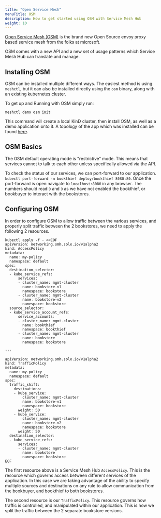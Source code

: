 ```yaml
---
title: "Open Service Mesh"
menuTitle: OSM
description: How to get started using OSM with Service Mesh Hub
weight: 10
---
```


[Open Service Mesh (OSM)](https://openservicemesh.io/) is the brand new Open Source envoy proxy based 
service mesh from the folks at microsoft.

OSM comes with a new API and a new set of usage patterns which Service Mesh Hub can translate and manage.

## Installing OSM

OSM can be installed multiple different ways. The easiest method is using `meshctl`, but it can also be
installed directly using the `osm` binary, along with an existing kubernetes cluster.

To get up and Running with OSM simply run:
```shell script
meshctl demo osm init
``` 

This command will create a local KinD cluster, then install OSM, as well as a demo application onto it.
A topology of the app which was installed can be found [here](https://github.com/openservicemesh/osm/blob/main/img/book-thief-app-topology.jpg).

## OSM Basics

The OSM default operating mode is "restrictive" mode. This means that services cannot to talk to 
each other unless specifically allowed via the API.

To check the status of our services, we can port-forward to our application. `kubectl port-forward -n bookthief deploy/bookthief 8080:80`.
Once the port-forward is open navigate to `localhost:8080` in any browser. The numbers should read `0` and `0`
as we have not enabled the bookthief, or bookbuyer to interact with the bookstores.

## Configuring OSM

In order to configure OSM to allow traffic between the various services, and properly split traffic between
the 2 bookstores, we need to apply the following 2 resources.
```shell script
kubectl apply -f - <<EOF
apiVersion: networking.smh.solo.io/v1alpha2
kind: AccessPolicy
metadata:
  name: my-policy
  namespace: default
spec:
  destination_selector:
  - kube_service_refs:
      services:
      - cluster_name: mgmt-cluster
        name: bookstore-v1
        namespace: bookstore
      - cluster_name: mgmt-cluster
        name: bookstore-v2
        namespace: bookstore
  source_selector:
  - kube_service_account_refs:
      service_accounts:
      - cluster_name: mgmt-cluster
        name: bookthief
        namespace: bookthief
      - cluster_name: mgmt-cluster
        name: bookstore
        namespace: bookstore

---

apiVersion: networking.smh.solo.io/v1alpha2
kind: TrafficPolicy
metadata:
  name: my-policy
  namespace: default
spec:
  traffic_shift:
    destinations:
    - kube_service:
        cluster_name: mgmt-cluster
        name: bookstore-v1
        namespace: bookstore
      weight: 50
    - kube_service:
        cluster_name: mgmt-cluster
        name: bookstore-v2
        namespace: bookstore
      weight: 50
  destination_selector:
  - kube_service_refs:
      services:
      - cluster_name: mgmt-cluster
        name: bookstore
        namespace: bookstore
EOF
```

The first resource above is a Service Mesh Hub `AccessPolicy`. This is the resource which governs access
between different services of the application. In this case we are taking advantage of the ability to specify
multiple sources and destinations on any rule to allow communication from the bookbuyer, and bookthief to both 
bookstores.

The second resource is our `TrafficPolicy`. This resource governs how traffic is controlled, and manipulated 
within our application. This is how we split the traffic between the 2 separate bookstore versions.

